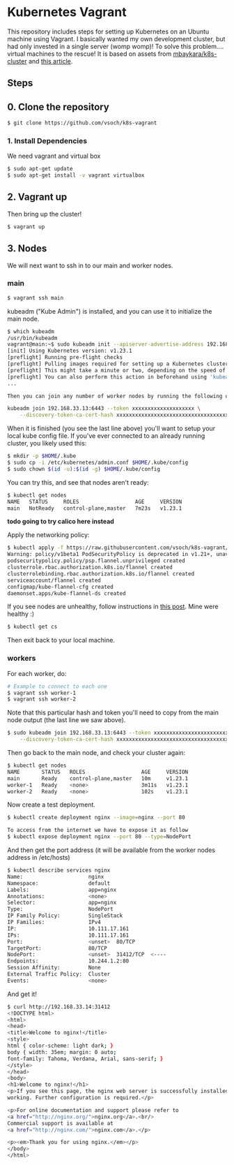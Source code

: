# Kubernetes Vagrant

This repository includes steps for setting up Kubernetes on an Ubuntu machine using Vagrant.
I basically wanted my own development cluster, but had only invested in a single server (womp womp)!
To solve this problem.... virtual machines to the rescue! It is based on assets from [mbaykara/k8s-cluster](https://github.com/mbaykara/k8s-cluster) and [this article](https://medium.com/swlh/setup-own-kubernetes-cluster-via-virtualbox-99a82605bfcc).

## Steps

## 0. Clone the repository

```bash
$ git clone https://github.com/vsoch/k8s-vagrant
```

### 1. Install Dependencies

We need vagrant and virtual box
```bash
$ sudo apt-get update
$ sudo apt-get install -v vagrant virtualbox
```

## 2. Vagrant up

Then bring up the cluster!

```bash
$ vagrant up
```

## 3. Nodes

We will next want to ssh in to our main and worker nodes.

### main

```bash
$ vagrant ssh main
```
kubeadm ("Kube Admin") is installed, and you can use it to initialize the main node.

```bash
$ which kubeadm
/usr/bin/kubeadm
vagrant@main:~$ sudo kubeadm init --apiserver-advertise-address 192.168.33.13 --pod-network-cidr=10.244.0.0/16
[init] Using Kubernetes version: v1.23.1
[preflight] Running pre-flight checks
[preflight] Pulling images required for setting up a Kubernetes cluster
[preflight] This might take a minute or two, depending on the speed of your internet connection
[preflight] You can also perform this action in beforehand using 'kubeadm config images pull'
...

Then you can join any number of worker nodes by running the following on each as root:

kubeadm join 192.168.33.13:6443 --token xxxxxxxxxxxxxxxxxxxx \
	--discovery-token-ca-cert-hash xxxxxxxxxxxxxxxxxxxxxxxxxxxxxxxxxxxxxxxxxxxxxxx
```

When it is finished (you see the last line above) you'll want to setup your local kube config file.
If you've ever connected to an already running cluster, you likely used this:

```bash
$ mkdir -p $HOME/.kube
$ sudo cp -i /etc/kubernetes/admin.conf $HOME/.kube/config
$ sudo chown $(id -u):$(id -g) $HOME/.kube/config
```
You can try this, and see that nodes aren't ready:

```bash
$ kubectl get nodes
NAME   STATUS     ROLES                  AGE     VERSION
main   NotReady   control-plane,master   7m23s   v1.23.1
```

**todo going to try calico here instead**

Apply the networking policy:

```bash
$ kubectl apply -f https://raw.githubusercontent.com/vsoch/k8s-vagrant/main/k8s/network/kube-flannel.yml
Warning: policy/v1beta1 PodSecurityPolicy is deprecated in v1.21+, unavailable in v1.25+
podsecuritypolicy.policy/psp.flannel.unprivileged created
clusterrole.rbac.authorization.k8s.io/flannel created
clusterrolebinding.rbac.authorization.k8s.io/flannel created
serviceaccount/flannel created
configmap/kube-flannel-cfg created
daemonset.apps/kube-flannel-ds created
```
If you see nodes are unhealthy, follow instructions in [this post](https://medium.com/swlh/setup-own-kubernetes-cluster-via-virtualbox-99a82605bfcc). Mine were healthy :)

```bash
$ kubectl get cs
```

Then exit back to your local machine.

### workers

For each worker, do:

```bash
# Example to connect to each one
$ vagrant ssh worker-1
$ vagrant ssh worker-2
```

Note that this particular hash and token you'll need to copy from the main node output (the last line we saw above).
```bash
$ sudo kubeadm join 192.168.33.13:6443 --token xxxxxxxxxxxxxxxxxxxxxxxxxxx \
    --discovery-token-ca-cert-hash xxxxxxxxxxxxxxxxxxxxxxxxxxxxxxxxxxxxxxxxxxxxxxxxxxxxxxxxx
```

Then go back to the main node, and check your cluster again:

```bash
$ kubectl get nodes
NAME       STATUS   ROLES                  AGE     VERSION
main       Ready    control-plane,master   10m     v1.23.1
worker-1   Ready    <none>                 3m11s   v1.23.1
worker-2   Ready    <none>                 102s    v1.23.1
```

Now create a test deployment.

```bash
$ kubectl create deployment nginx --image=nginx --port 80

To access from the internet we have to expose it as follow
$ kubectl expose deployment nginx --port 80 --type=NodePort
```

And then get the port address (it will be available from the worker nodes address in /etc/hosts)

```bash
$ kubectl describe services nginx
Name:                     nginx
Namespace:                default
Labels:                   app=nginx
Annotations:              <none>
Selector:                 app=nginx
Type:                     NodePort
IP Family Policy:         SingleStack
IP Families:              IPv4
IP:                       10.111.17.161
IPs:                      10.111.17.161
Port:                     <unset>  80/TCP
TargetPort:               80/TCP
NodePort:                 <unset>  31412/TCP  <----
Endpoints:                10.244.1.2:80
Session Affinity:         None
External Traffic Policy:  Cluster
Events:                   <none>
```

And get it!

```bash
$ curl http://192.168.33.14:31412
<!DOCTYPE html>
<html>
<head>
<title>Welcome to nginx!</title>
<style>
html { color-scheme: light dark; }
body { width: 35em; margin: 0 auto;
font-family: Tahoma, Verdana, Arial, sans-serif; }
</style>
</head>
<body>
<h1>Welcome to nginx!</h1>
<p>If you see this page, the nginx web server is successfully installed and
working. Further configuration is required.</p>

<p>For online documentation and support please refer to
<a href="http://nginx.org/">nginx.org</a>.<br/>
Commercial support is available at
<a href="http://nginx.com/">nginx.com</a>.</p>

<p><em>Thank you for using nginx.</em></p>
</body>
</html>
```
